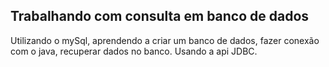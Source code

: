 <h2>Trabalhando com consulta em banco de dados</h2>

<p>Utilizando o mySql, aprendendo a criar um banco de dados,  fazer conexão com o java,
recuperar dados no banco. Usando a api JDBC.
</p>